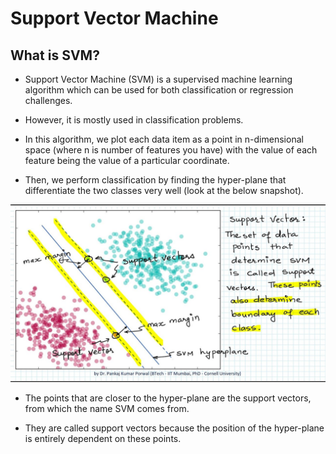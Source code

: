 # Support Vector Machine

## What is SVM?

- Support Vector Machine (SVM) is a supervised machine learning algorithm which can be used for both classification or regression challenges.

- However, it is mostly used in classification problems. 

- In this algorithm, we plot each data item as a point in n-dimensional space (where n is number of features you have) with the value of each feature being the value of a particular coordinate. 
- Then, we perform classification by finding the hyper-plane that differentiate the two classes very well (look at the below snapshot).

![SVM](../../images/03_classification/svm.jpg)

- The points that are closer to the hyper-plane are the support vectors, from which the name SVM comes from. 

- They are called support vectors because the position of the hyper-plane is entirely dependent on these points.